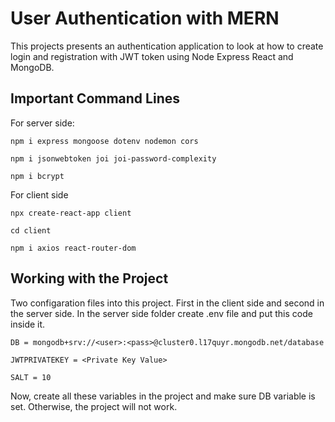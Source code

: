 # User Authentication with MERN

This projects presents an authentication application to look at how to create login and registration with JWT token using Node Express React and MongoDB.

## Important Command Lines 

For server side:

`npm i express mongoose dotenv nodemon cors`

`npm i jsonwebtoken joi joi-password-complexity`

`npm i bcrypt`

For client side

`npx create-react-app client`

`cd client`

`npm i axios react-router-dom`

## Working with the Project 

Two configaration files into this project. First in the client side and second in the server side. In the server side folder create .env file and put this code inside it.

`DB = mongodb+srv://<user>:<pass>@cluster0.l17quyr.mongodb.net/database`

`JWTPRIVATEKEY = <Private Key Value>`

`SALT = 10`

Now, create all these variables in the project and make sure DB variable is set. Otherwise, the project will not work.

